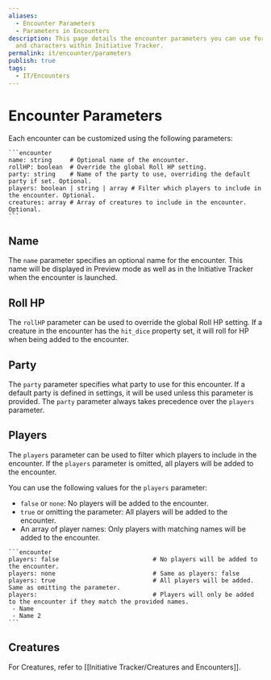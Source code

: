 ```yaml
---
aliases:
  - Encounter Parameters
  - Parameters in Encounters
description: This page details the encounter parameters you can use for players
  and characters within Initiative Tracker.
permalink: it/encounter/parameters
publish: true
tags:
  - IT/Encounters
---
```


# Encounter Parameters

Each encounter can be customized using the following parameters:

````
```encounter
name: string     # Optional name of the encounter.
rollHP: boolean  # Override the global Roll HP setting.
party: string    # Name of the party to use, overriding the default party if set. Optional.
players: boolean | string | array # Filter which players to include in the encounter. Optional.
creatures: array # Array of creatures to include in the encounter. Optional.
```
````

## Name

The `name` parameter specifies an optional name for the encounter. This name will be displayed in Preview mode as well as in the Initiative Tracker when the encounter is launched.

## Roll HP

The `rollHP` parameter can be used to override the global Roll HP setting. If a creature in the encounter has the `hit_dice` property set, it will roll for HP when being added to the encounter.

## Party

The `party` parameter specifies what party to use for this encounter. If a default party is defined in settings, it will be used unless this parameter is provided. The `party` parameter always takes precedence over the `players` parameter.

## Players

The `players` parameter can be used to filter which players to include in the encounter. If the `players` parameter is omitted, all players will be added to the encounter.

You can use the following values for the `players` parameter:

-   `false` or `none`: No players will be added to the encounter.
-   `true` or omitting the parameter: All players will be added to the encounter.
-   An array of player names: Only players with matching names will be added to the encounter.

````
```encounter
players: false                          # No players will be added to the encounter.
players: none                           # Same as players: false
players: true                           # All players will be added. Same as omitting the parameter.
players:                                # Players will only be added to the encounter if they match the provided names.
 - Name
 - Name 2
```
````

## Creatures

For Creatures, refer to [[Initiative Tracker/Creatures and Encounters]].